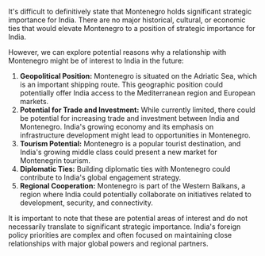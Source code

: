 It's difficult to definitively state that Montenegro holds significant strategic importance for India. There are no major historical, cultural, or economic ties that would elevate Montenegro to a position of strategic importance for India. 

However, we can explore potential reasons why a relationship with Montenegro might be of interest to India in the future:

1. **Geopolitical Position:** Montenegro is situated on the Adriatic Sea, which is an important shipping route. This geographic position could potentially offer India access to the Mediterranean region and European markets.
2. **Potential for Trade and Investment:** While currently limited, there could be potential for increasing trade and investment between India and Montenegro. India's growing economy and its emphasis on infrastructure development might lead to opportunities in Montenegro. 
3. **Tourism Potential:** Montenegro is a popular tourist destination, and India's growing middle class could present a new market for Montenegrin tourism. 
4. **Diplomatic Ties:** Building diplomatic ties with Montenegro could contribute to India's global engagement strategy. 
5. **Regional Cooperation:**  Montenegro is part of the Western Balkans, a region where India could potentially collaborate on initiatives related to development, security, and connectivity.

It is important to note that these are potential areas of interest and do not necessarily translate to significant strategic importance. India's foreign policy priorities are complex and often focused on maintaining close relationships with major global powers and regional partners. 
